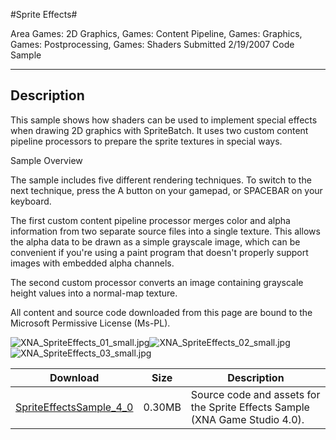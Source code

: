 #Sprite Effects#

Area
Games: 2D Graphics, Games: Content Pipeline, Games: Graphics, Games: Postprocessing, Games: Shaders
Submitted
2/19/2007
Code Sample

---

## Description

This sample shows how shaders can be used to implement special effects when drawing 2D graphics with SpriteBatch. It uses two custom content pipeline processors to prepare the sprite textures in special ways.

Sample Overview

The sample includes five different rendering techniques. To switch to the next technique, press the A button on your gamepad, or SPACEBAR on your keyboard.

The first custom content pipeline processor merges color and alpha information from two separate source files into a single texture. This allows the alpha data to be drawn as a simple grayscale image, which can be convenient if you're using a paint program that doesn't properly support images with embedded alpha channels.

The second custom processor converts an image containing grayscale height values into a normal-map texture.


All content and source code downloaded from this page are bound to the Microsoft Permissive License (Ms-PL).

![XNA_SpriteEffects_01_small.jpg](https://github.com/simondarksidej/XNAGameStudio/blob/master/Images/XNA_SpriteEffects_01_small.jpg?raw=true)![XNA_SpriteEffects_02_small.jpg](https://github.com/simondarksidej/XNAGameStudio/blob/master/Images/XNA_SpriteEffects_02_small.jpg?raw=true)![XNA_SpriteEffects_03_small.jpg](https://github.com/simondarksidej/XNAGameStudio/blob/master/Images/XNA_SpriteEffects_03_small.jpg?raw=true)		

Download | Size | Description
---|---|---|
[SpriteEffectsSample_4_0](https://github.com/simondarksidej/XNAGameStudio/tree/master/Samples/SpriteEffectsSample_4_0) | 0.30MB | Source code and assets for the Sprite Effects Sample (XNA Game Studio 4.0). 